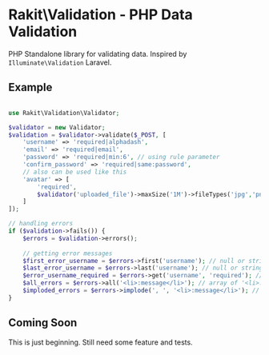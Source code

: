 Rakit\Validation - PHP Data Validation
=========================================

PHP Standalone library for validating data. Inspired by `Illuminate\Validation` Laravel.

## Example

```php

use Rakit\Validation\Validator;

$validator = new Validator;
$validation = $validator->validate($_POST, [
	'username' => 'required|alphadash',
	'email' => 'required|email',
	'password' => 'required|min:6', // using rule parameter
	'confirm_password' => 'required|same:password',
	// also can be used like this
	'avatar' => [
		'required',
		$validator('uploaded_file')->maxSize('1M')->fileTypes('jpg','png','jpeg')
	]
]);

// handling errors
if ($validation->fails()) {
	$errors = $validation->errors();
	
	// getting error messages
	$first_error_username = $errors->first('username'); // null or string
	$last_error_username = $errors->last('username'); // null or string
	$error_username_required = $errors->get('username', 'required'); // null or string
	$all_errors = $errors->all('<li>:message</li>'); // array of '<li>:message</li>'
	$imploded_errors = $errors->implode(', ', '<li>:message</li>'); // implode of all()
}

```

## Coming Soon

This is just beginning. Still need some feature and tests.